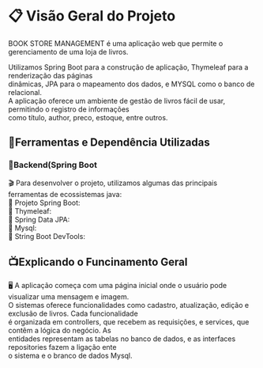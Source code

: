 <h1>📋 Visão Geral do Projeto</h1>
<p>BOOK STORE MANAGEMENT é uma aplicação web que permite o gerenciamento de uma loja de livros.</p>
    <p>Utilizamos Spring Boot para a construção de aplicação, Thymeleaf para a renderização das páginas</br>
dinâmicas, JPA para o mapeamento dos dados, e MYSQL como o banco de relacional.</br>
    A aplicação oferece um ambiente de gestão de livros fácil de usar, permitindo o registro de informações</br>
como título, author, preco, estoque, entre outros.</p>
<h2>📃Ferramentas e Dependência Utilizadas</h2>
<h3>📁Backend(Spring Boot</h3><p>
 🎬 Para desenvolver o projeto, utilizamos algumas das principais ferramentas de ecossistemas java:</br>
📄 Projeto Spring Boot: </br>
📄 Thymeleaf:</br>
📄 Spring Data JPA:</br>
📄 Mysql:</br>
📄 String Boot DevTools:</br>
<h2>📺Explicando o Funcinamento Geral</h2><p>
🖥️ A aplicação começa com uma página inicial onde o usuário pode visualizar uma mensagem e imagem.</br>
O sistemas oferece funcionalidades como cadastro, atualização, edição e exclusão de livros. Cada funcionalidade</br>
é organizada em controllers, que recebem as requisições, e services, que contêm a lógica do negócio. As</br>
entidades representam as tabelas no banco de dados, e as interfaces repositories fazem a ligação ente</br>
o sistema e o branco de dados Mysql.</p>
